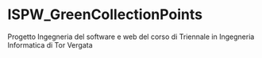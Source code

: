 # ISPW_GreenCollectionPoints
Progetto Ingegneria del software e web del corso di Triennale in Ingegneria Informatica di Tor Vergata
